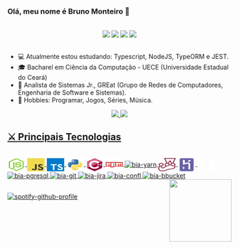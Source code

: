 ### Olá, meu nome é Bruno Monteiro 👋

<div align="center">
    <img src="https://media2.giphy.com/media/13HgwGsXF0aiGY/giphy.gif?cid=ecf05e477vyctlhsel08aeojxxe8ayu9o8fvcvh1letpppew&amp;rid=giphy.gif&amp;ct=g" alt="programming GIF" style="width: 500px; height: 330px; left: 0px; top: 0px; opacity: 0;">
</div>

<div align="center">
 	<a href="https://www.twitch.tv/brunex92" target="_blank"><img src="https://img.shields.io/badge/Twitch-9146FF?style=for-the-badge&logo=twitch&logoColor=white" target="_blank"></a>
    <a href="https://discordapp.com/users/217392521297395714" target="_blank"><img src="https://img.shields.io/badge/Discord-7289DA?style=for-the-badge&logo=discord&logoColor=white" target="_blank"></a>
    <a href = "mailto:bruno.mm1992@gmail.com"><img src="https://img.shields.io/badge/-Gmail-%23333?style=for-the-badge&logo=gmail&logoColor=white" target="_blank"></a>
    <a href="https://www.linkedin.com/in/brunomonteiro92/" target="_blank"><img src="https://img.shields.io/badge/-LinkedIn-%230077B5?style=for-the-badge&logo=linkedin&logoColor=white" target="_blank"></a>
</div>

##

- :computer: Atualmente estou estudando: Typescript, NodeJS, TypeORM e JEST.
- :mortar_board: Bacharel em Ciência da Computação - UECE (Universidade Estadual do Ceará)
- 💼 Analista de Sistemas Jr., GREat (Grupo de Redes de Computadores, Engenharia de Software e Sistemas).
- 🔎 Hobbies: Programar, Jogos, Séries, Música.

<div align="center">
    <a href="https://github.com/BrunoMonteiro92">
    <img height="180em" src="https://github-readme-stats.vercel.app/api?username=BrunoMonteiro92&show_icons=true&theme=dracula&include_all_commits=true&count_private=true"/>
    <img height="180em" src="https://github-readme-stats.vercel.app/api/top-langs/?username=BrunoMonteiro92&layout=compact&langs_count=7&theme=dracula"/>
</div>

## ⚔ Principais Tecnologias

 <div style="display: inline_block"><br>
  <img align="center" alt="bia-nodejs" height="30" width="40" src="https://raw.githubusercontent.com/devicons/devicon/master/icons/nodejs/nodejs-original.svg" />
  <img align="center" alt="bia-js" height="30" width="40" src="https://raw.githubusercontent.com/devicons/devicon/master/icons/javascript/javascript-original.svg" />
  <img align="center" alt="bia-ts" height="30" width="40" src="https://raw.githubusercontent.com/devicons/devicon/master/icons/typescript/typescript-original.svg" />
  <img align="center" alt="bia-python" height="30" width="40" src="https://raw.githubusercontent.com/devicons/devicon/master/icons/python/python-original.svg" />
  <img align="center" alt="bia-cpp" height="30" width="40" src="https://raw.githubusercontent.com/devicons/devicon/master/icons/cplusplus/cplusplus-original.svg" />
  <img align="center" alt="bia-npm" height="30" width="40" src="https://raw.githubusercontent.com/devicons/devicon/master/icons/npm/npm-original-wordmark.svg" />
  <img align="center" alt="bia-yarn" height="30" width="40" src="https://cdn.jsdelivr.net/gh/devicons/devicon/icons/yarn/yarn-original.svg" />
  <img align="center" alt="bia-jest" height="30" width="40" src="https://raw.githubusercontent.com/devicons/devicon/master/icons/jest/jest-plain.svg" />
  <img align="center" alt="bia-heroku" height="30" width="40" src="https://raw.githubusercontent.com/devicons/devicon/master/icons/heroku/heroku-plain.svg" />
  <img align="center" alt="bia-jenkins" height="30" width="40" src="https://raw.githubusercontent.com/devicons/devicon/master/icons/jenkins/jenkins-plain.svg" />
  <img align="center" alt="bia-pgresql" height="30" width="40" src="https://cdn.jsdelivr.net/gh/devicons/devicon/icons/postgresql/postgresql-original.svg" />
  <img align="center" alt="bia-git" height="30" width="40" src="https://cdn.jsdelivr.net/gh/devicons/devicon/icons/git/git-original.svg" />
  <img align="center" alt="bia-jira" height="30" width="40" src="https://cdn.jsdelivr.net/gh/devicons/devicon/icons/jira/jira-plain.svg" />
  <img align="center" alt="bia-confl" height="30" width="40" src="https://cdn.jsdelivr.net/gh/devicons/devicon/icons/confluence/confluence-original.svg" />
  <img align="center" alt="bia-bbucket" height="30" width="40" src="https://cdn.jsdelivr.net/gh/devicons/devicon/icons/bitbucket/bitbucket-original.svg" />
  <img align="right" height="140em" src='https://static.skillshare.com/cdn-cgi/image/quality=80,width=1000,format=auto/uploads/project/f7dcd4837b26fbafe935e370509150bf/7a6fdc01.gif' width='140em"'>
 </div>

##

[![spotify-github-profile](https://spotify-github-profile.vercel.app/api/view?uid=12179156896&cover_image=true&theme=natemoo-re&bar_color=9c4eb1&bar_color_cover=false)](https://spotify-github-profile.vercel.app/api/view?uid=12179156896&redirect=true)